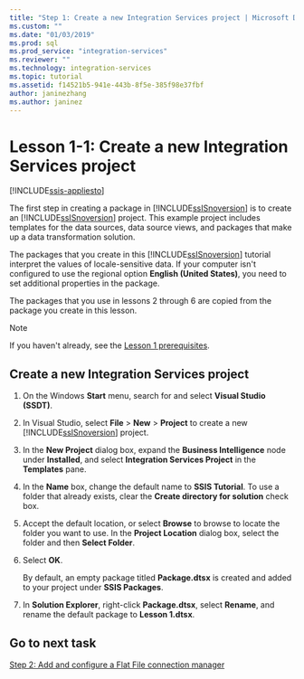 ```yaml
---
title: "Step 1: Create a new Integration Services project | Microsoft Docs"
ms.custom: ""
ms.date: "01/03/2019"
ms.prod: sql
ms.prod_service: "integration-services"
ms.reviewer: ""
ms.technology: integration-services
ms.topic: tutorial
ms.assetid: f14521b5-941e-443b-8f5e-385f98e37fbf
author: janinezhang
ms.author: janinez
---
```

# Lesson 1-1: Create a new Integration Services project

[!INCLUDE[ssis-appliesto](../includes/ssis-appliesto-ssvrpluslinux-asdb-asdw-xxx.md)]



The first step in creating a package in [!INCLUDE[ssISnoversion](../includes/ssisnoversion-md.md)] is to create an [!INCLUDE[ssISnoversion](../includes/ssisnoversion-md.md)] project. This example project includes templates for the data sources, data source views, and packages that make up a data transformation solution.  
  
The packages that you create in this [!INCLUDE[ssISnoversion](../includes/ssisnoversion-md.md)] tutorial interpret the values of locale-sensitive data. If your computer isn't configured to use the regional option **English (United States)**, you need to set additional properties in the package. 

The packages that you use in lessons 2 through 6 are copied from the package you create in this lesson.  
  
> [!NOTE]  
> If you haven't already, see the [Lesson 1 prerequisites](../integration-services/lesson-1-create-a-project-and-basic-package-with-ssis.md#prerequisites).

## Create a new Integration Services project  
  
1.  On the Windows **Start** menu, search for and select **Visual Studio (SSDT)**.  
  
2.  In Visual Studio, select **File** > **New** > **Project** to create a new [!INCLUDE[ssISnoversion](../includes/ssisnoversion-md.md)] project.  
  
3.  In the **New Project** dialog box, expand the **Business Intelligence** node under **Installed**, and select **Integration Services Project** in the **Templates** pane.  
  
4.  In the **Name** box, change the default name to **SSIS Tutorial**. To use a folder that already exists, clear the **Create directory for solution** check box.  
  
5.  Accept the default location, or select **Browse** to browse to locate the folder you want to use. In the **Project Location** dialog box, select the folder and then **Select Folder**.  
  
6.  Select **OK**.  
  
    By default, an empty package titled **Package.dtsx** is created and added to your project under **SSIS Packages**.  
  
7.  In **Solution Explorer**, right-click **Package.dtsx**, select **Rename**, and rename the default package to **Lesson 1.dtsx**.  
  
## Go to next task
[Step 2: Add and configure a Flat File connection manager](../integration-services/lesson-1-2-adding-and-configuring-a-flat-file-connection-manager.md)  
  
